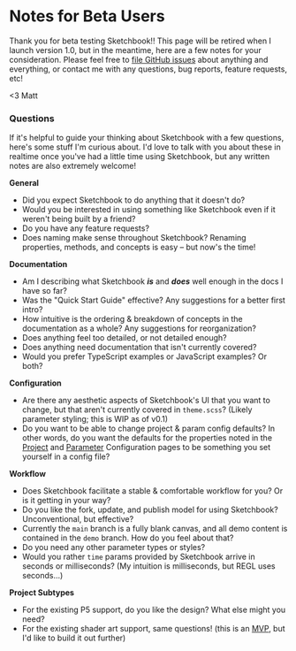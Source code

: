 # Notes for Beta Users

Thank you for beta testing Sketchbook!! This page will be retired when I launch version 1.0, but in the meantime, here are a few notes for your consideration. Please feel free to [file GitHub issues](https://github.com/flatpickles/sketchbook/issues/new) about anything and everything, or contact me with any questions, bug reports, feature requests, etc!

<3 Matt

### Questions

If it's helpful to guide your thinking about Sketchbook with a few questions, here's some stuff I'm curious about. I'd love to talk with you about these in realtime once you've had a little time using Sketchbook, but any written notes are also extremely welcome!

**General**

-   Did you expect Sketchbook to do anything that it doesn't do?
-   Would you be interested in using something like Sketchbook even if it weren't being built by a friend?
-   Do you have any feature requests?
-   Does naming make sense throughout Sketchbook? Renaming properties, methods, and concepts is easy – but now's the time!

**Documentation**

-   Am I describing what Sketchbook _**is**_ and _**does**_ well enough in the docs I have so far?
-   Was the "Quick Start Guide" effective? Any suggestions for a better first intro?
-   How intuitive is the ordering & breakdown of concepts in the documentation as a whole? Any suggestions for reorganization?
-   Does anything feel too detailed, or not detailed enough?
-   Does anything need documentation that isn't currently covered?
-   Would you prefer TypeScript examples or JavaScript examples? Or both?

**Configuration**

-   Are there any aesthetic aspects of Sketchbook's UI that you want to change, but that aren't currently covered in `theme.scss`? (Likely parameter styling; this is WIP as of v0.1)
-   Do you want to be able to change project & param config defaults? In other words, do you want the defaults for the properties noted in the [Project](project-config.md) and [Parameter](param-config.md) Configuration pages to be something you set yourself in a config file?

**Workflow**

-   Does Sketchbook facilitate a stable & comfortable workflow for you? Or is it getting in your way?
-   Do you like the fork, update, and publish model for using Sketchbook? Unconventional, but effective?
-   Currently the `main` branch is a fully blank canvas, and all demo content is contained in the `demo` branch. How do you feel about that?
-   Do you need any other parameter types or styles?
-   Would you rather `time` params provided by Sketchbook arrive in seconds or milliseconds? (My intuition is milliseconds, but REGL uses seconds...)

**Project Subtypes**

-   For the existing P5 support, do you like the design? What else might you need?
-   For the existing shader art support, same questions! (this is an [MVP](https://github.com/flatpickles/sketchbook/issues/146), but I'd like to build it out further)
